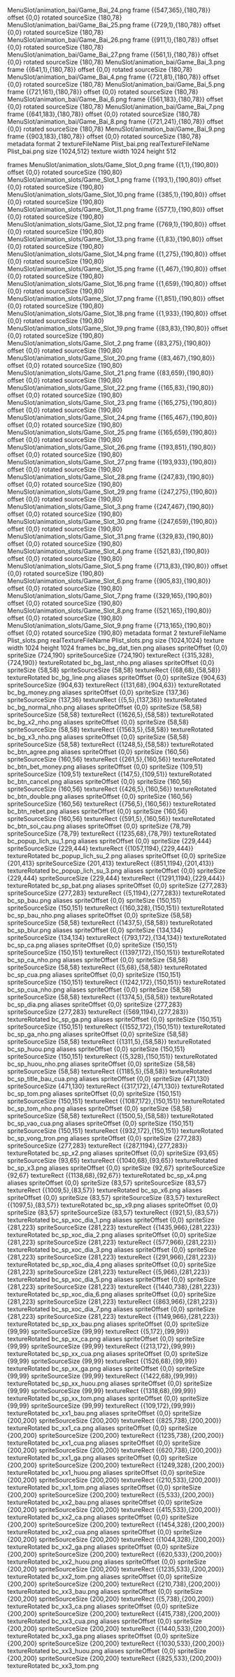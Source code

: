 <key>MenuSlot/animation_bai/Game_Bai_24.png</key>
			<dict>
				<key>frame</key>
				<string>{{547,365},{180,78}}</string>
				<key>offset</key>
				<string>{0,0}</string>
				<key>rotated</key>
				<false />
				<key>sourceSize</key>
				<string>{180,78}</string>
			</dict>
			<key>MenuSlot/animation_bai/Game_Bai_25.png</key>
			<dict>
				<key>frame</key>
				<string>{{729,1},{180,78}}</string>
				<key>offset</key>
				<string>{0,0}</string>
				<key>rotated</key>
				<false />
				<key>sourceSize</key>
				<string>{180,78}</string>
			</dict>
			<key>MenuSlot/animation_bai/Game_Bai_26.png</key>
			<dict>
				<key>frame</key>
				<string>{{911,1},{180,78}}</string>
				<key>offset</key>
				<string>{0,0}</string>
				<key>rotated</key>
				<true />
				<key>sourceSize</key>
				<string>{180,78}</string>
			</dict>
			<key>MenuSlot/animation_bai/Game_Bai_27.png</key>
			<dict>
				<key>frame</key>
				<string>{{561,1},{180,78}}</string>
				<key>offset</key>
				<string>{0,0}</string>
				<key>rotated</key>
				<true />
				<key>sourceSize</key>
				<string>{180,78}</string>
			</dict>
			<key>MenuSlot/animation_bai/Game_Bai_3.png</key>
			<dict>
				<key>frame</key>
				<string>{{641,1},{180,78}}</string>
				<key>offset</key>
				<string>{0,0}</string>
				<key>rotated</key>
				<true />
				<key>sourceSize</key>
				<string>{180,78}</string>
			</dict>
			<key>MenuSlot/animation_bai/Game_Bai_4.png</key>
			<dict>
				<key>frame</key>
				<string>{{721,81},{180,78}}</string>
				<key>offset</key>
				<string>{0,0}</string>
				<key>rotated</key>
				<false />
				<key>sourceSize</key>
				<string>{180,78}</string>
			</dict>
			<key>MenuSlot/animation_bai/Game_Bai_5.png</key>
			<dict>
				<key>frame</key>
				<string>{{721,161},{180,78}}</string>
				<key>offset</key>
				<string>{0,0}</string>
				<key>rotated</key>
				<false />
				<key>sourceSize</key>
				<string>{180,78}</string>
			</dict>
			<key>MenuSlot/animation_bai/Game_Bai_6.png</key>
			<dict>
				<key>frame</key>
				<string>{{561,183},{180,78}}</string>
				<key>offset</key>
				<string>{0,0}</string>
				<key>rotated</key>
				<true />
				<key>sourceSize</key>
				<string>{180,78}</string>
			</dict>
			<key>MenuSlot/animation_bai/Game_Bai_7.png</key>
			<dict>
				<key>frame</key>
				<string>{{641,183},{180,78}}</string>
				<key>offset</key>
				<string>{0,0}</string>
				<key>rotated</key>
				<true />
				<key>sourceSize</key>
				<string>{180,78}</string>
			</dict>
			<key>MenuSlot/animation_bai/Game_Bai_8.png</key>
			<dict>
				<key>frame</key>
				<string>{{721,241},{180,78}}</string>
				<key>offset</key>
				<string>{0,0}</string>
				<key>rotated</key>
				<false />
				<key>sourceSize</key>
				<string>{180,78}</string>
			</dict>
			<key>MenuSlot/animation_bai/Game_Bai_9.png</key>
			<dict>
				<key>frame</key>
				<string>{{903,183},{180,78}}</string>
				<key>offset</key>
				<string>{0,0}</string>
				<key>rotated</key>
				<true />
				<key>sourceSize</key>
				<string>{180,78}</string>
			</dict>
		</dict>
		<key>metadata</key>
		<dict>
			<key>format</key>
			<integer>2</integer>
			<key>textureFileName</key>
			<string>Plist_bai.png</string>
			<key>realTextureFileName</key>
			<string>Plist_bai.png</string>
			<key>size</key>
			<string>{1024,512}</string>
		</dict>
		<key>texture</key>
		<dict>
			<key>width</key>
			<integer>1024</integer>
			<key>height</key>
			<integer>512</integer>
		</dict>
	</dict>
</plist>
<?xml version="1.0" encoding="utf-8"?>
<!DOCTYPE plist PUBLIC "-//Apple Computer//DTD PLIST 1.0//EN" "http://www.apple.com/DTDs/PropertyList-1.0.dtd">
<plist version="1.0">
	<dict>
		<key>frames</key>
		<dict>
			<key>MenuSlot/animation_slots/Game_Slot_0.png</key>
			<dict>
				<key>frame</key>
				<string>{{1,1},{190,80}}</string>
				<key>offset</key>
				<string>{0,0}</string>
				<key>rotated</key>
				<false />
				<key>sourceSize</key>
				<string>{190,80}</string>
			</dict>
			<key>MenuSlot/animation_slots/Game_Slot_1.png</key>
			<dict>
				<key>frame</key>
				<string>{{193,1},{190,80}}</string>
				<key>offset</key>
				<string>{0,0}</string>
				<key>rotated</key>
				<false />
				<key>sourceSize</key>
				<string>{190,80}</string>
			</dict>
			<key>MenuSlot/animation_slots/Game_Slot_10.png</key>
			<dict>
				<key>frame</key>
				<string>{{385,1},{190,80}}</string>
				<key>offset</key>
				<string>{0,0}</string>
				<key>rotated</key>
				<false />
				<key>sourceSize</key>
				<string>{190,80}</string>
			</dict>
			<key>MenuSlot/animation_slots/Game_Slot_11.png</key>
			<dict>
				<key>frame</key>
				<string>{{577,1},{190,80}}</string>
				<key>offset</key>
				<string>{0,0}</string>
				<key>rotated</key>
				<false />
				<key>sourceSize</key>
				<string>{190,80}</string>
			</dict>
			<key>MenuSlot/animation_slots/Game_Slot_12.png</key>
			<dict>
				<key>frame</key>
				<string>{{769,1},{190,80}}</string>
				<key>offset</key>
				<string>{0,0}</string>
				<key>rotated</key>
				<false />
				<key>sourceSize</key>
				<string>{190,80}</string>
			</dict>
			<key>MenuSlot/animation_slots/Game_Slot_13.png</key>
			<dict>
				<key>frame</key>
				<string>{{1,83},{190,80}}</string>
				<key>offset</key>
				<string>{0,0}</string>
				<key>rotated</key>
				<true />
				<key>sourceSize</key>
				<string>{190,80}</string>
			</dict>
			<key>MenuSlot/animation_slots/Game_Slot_14.png</key>
			<dict>
				<key>frame</key>
				<string>{{1,275},{190,80}}</string>
				<key>offset</key>
				<string>{0,0}</string>
				<key>rotated</key>
				<true />
				<key>sourceSize</key>
				<string>{190,80}</string>
			</dict>
			<key>MenuSlot/animation_slots/Game_Slot_15.png</key>
			<dict>
				<key>frame</key>
				<string>{{1,467},{190,80}}</string>
				<key>offset</key>
				<string>{0,0}</string>
				<key>rotated</key>
				<true />
				<key>sourceSize</key>
				<string>{190,80}</string>
			</dict>
			<key>MenuSlot/animation_slots/Game_Slot_16.png</key>
			<dict>
				<key>frame</key>
				<string>{{1,659},{190,80}}</string>
				<key>offset</key>
				<string>{0,0}</string>
				<key>rotated</key>
				<true />
				<key>sourceSize</key>
				<string>{190,80}</string>
			</dict>
			<key>MenuSlot/animation_slots/Game_Slot_17.png</key>
			<dict>
				<key>frame</key>
				<string>{{1,851},{190,80}}</string>
				<key>offset</key>
				<string>{0,0}</string>
				<key>rotated</key>
				<false />
				<key>sourceSize</key>
				<string>{190,80}</string>
			</dict>
			<key>MenuSlot/animation_slots/Game_Slot_18.png</key>
			<dict>
				<key>frame</key>
				<string>{{1,933},{190,80}}</string>
				<key>offset</key>
				<string>{0,0}</string>
				<key>rotated</key>
				<false />
				<key>sourceSize</key>
				<string>{190,80}</string>
			</dict>
			<key>MenuSlot/animation_slots/Game_Slot_19.png</key>
			<dict>
				<key>frame</key>
				<string>{{83,83},{190,80}}</string>
				<key>offset</key>
				<string>{0,0}</string>
				<key>rotated</key>
				<true />
				<key>sourceSize</key>
				<string>{190,80}</string>
			</dict>
			<key>MenuSlot/animation_slots/Game_Slot_2.png</key>
			<dict>
				<key>frame</key>
				<string>{{83,275},{190,80}}</string>
				<key>offset</key>
				<string>{0,0}</string>
				<key>rotated</key>
				<true />
				<key>sourceSize</key>
				<string>{190,80}</string>
			</dict>
			<key>MenuSlot/animation_slots/Game_Slot_20.png</key>
			<dict>
				<key>frame</key>
				<string>{{83,467},{190,80}}</string>
				<key>offset</key>
				<string>{0,0}</string>
				<key>rotated</key>
				<true />
				<key>sourceSize</key>
				<string>{190,80}</string>
			</dict>
			<key>MenuSlot/animation_slots/Game_Slot_21.png</key>
			<dict>
				<key>frame</key>
				<string>{{83,659},{190,80}}</string>
				<key>offset</key>
				<string>{0,0}</string>
				<key>rotated</key>
				<true />
				<key>sourceSize</key>
				<string>{190,80}</string>
			</dict>
			<key>MenuSlot/animation_slots/Game_Slot_22.png</key>
			<dict>
				<key>frame</key>
				<string>{{165,83},{190,80}}</string>
				<key>offset</key>
				<string>{0,0}</string>
				<key>rotated</key>
				<true />
				<key>sourceSize</key>
				<string>{190,80}</string>
			</dict>
			<key>MenuSlot/animation_slots/Game_Slot_23.png</key>
			<dict>
				<key>frame</key>
				<string>{{165,275},{190,80}}</string>
				<key>offset</key>
				<string>{0,0}</string>
				<key>rotated</key>
				<true />
				<key>sourceSize</key>
				<string>{190,80}</string>
			</dict>
			<key>MenuSlot/animation_slots/Game_Slot_24.png</key>
			<dict>
				<key>frame</key>
				<string>{{165,467},{190,80}}</string>
				<key>offset</key>
				<string>{0,0}</string>
				<key>rotated</key>
				<true />
				<key>sourceSize</key>
				<string>{190,80}</string>
			</dict>
			<key>MenuSlot/animation_slots/Game_Slot_25.png</key>
			<dict>
				<key>frame</key>
				<string>{{165,659},{190,80}}</string>
				<key>offset</key>
				<string>{0,0}</string>
				<key>rotated</key>
				<true />
				<key>sourceSize</key>
				<string>{190,80}</string>
			</dict>
			<key>MenuSlot/animation_slots/Game_Slot_26.png</key>
			<dict>
				<key>frame</key>
				<string>{{193,851},{190,80}}</string>
				<key>offset</key>
				<string>{0,0}</string>
				<key>rotated</key>
				<false />
				<key>sourceSize</key>
				<string>{190,80}</string>
			</dict>
			<key>MenuSlot/animation_slots/Game_Slot_27.png</key>
			<dict>
				<key>frame</key>
				<string>{{193,933},{190,80}}</string>
				<key>offset</key>
				<string>{0,0}</string>
				<key>rotated</key>
				<false />
				<key>sourceSize</key>
				<string>{190,80}</string>
			</dict>
			<key>MenuSlot/animation_slots/Game_Slot_28.png</key>
			<dict>
				<key>frame</key>
				<string>{{247,83},{190,80}}</string>
				<key>offset</key>
				<string>{0,0}</string>
				<key>rotated</key>
				<true />
				<key>sourceSize</key>
				<string>{190,80}</string>
			</dict>
			<key>MenuSlot/animation_slots/Game_Slot_29.png</key>
			<dict>
				<key>frame</key>
				<string>{{247,275},{190,80}}</string>
				<key>offset</key>
				<string>{0,0}</string>
				<key>rotated</key>
				<true />
				<key>sourceSize</key>
				<string>{190,80}</string>
			</dict>
			<key>MenuSlot/animation_slots/Game_Slot_3.png</key>
			<dict>
				<key>frame</key>
				<string>{{247,467},{190,80}}</string>
				<key>offset</key>
				<string>{0,0}</string>
				<key>rotated</key>
				<true />
				<key>sourceSize</key>
				<string>{190,80}</string>
			</dict>
			<key>MenuSlot/animation_slots/Game_Slot_30.png</key>
			<dict>
				<key>frame</key>
				<string>{{247,659},{190,80}}</string>
				<key>offset</key>
				<string>{0,0}</string>
				<key>rotated</key>
				<true />
				<key>sourceSize</key>
				<string>{190,80}</string>
			</dict>
			<key>MenuSlot/animation_slots/Game_Slot_31.png</key>
			<dict>
				<key>frame</key>
				<string>{{329,83},{190,80}}</string>
				<key>offset</key>
				<string>{0,0}</string>
				<key>rotated</key>
				<false />
				<key>sourceSize</key>
				<string>{190,80}</string>
			</dict>
			<key>MenuSlot/animation_slots/Game_Slot_4.png</key>
			<dict>
				<key>frame</key>
				<string>{{521,83},{190,80}}</string>
				<key>offset</key>
				<string>{0,0}</string>
				<key>rotated</key>
				<false />
				<key>sourceSize</key>
				<string>{190,80}</string>
			</dict>
			<key>MenuSlot/animation_slots/Game_Slot_5.png</key>
			<dict>
				<key>frame</key>
				<string>{{713,83},{190,80}}</string>
				<key>offset</key>
				<string>{0,0}</string>
				<key>rotated</key>
				<false />
				<key>sourceSize</key>
				<string>{190,80}</string>
			</dict>
			<key>MenuSlot/animation_slots/Game_Slot_6.png</key>
			<dict>
				<key>frame</key>
				<string>{{905,83},{190,80}}</string>
				<key>offset</key>
				<string>{0,0}</string>
				<key>rotated</key>
				<true />
				<key>sourceSize</key>
				<string>{190,80}</string>
			</dict>
			<key>MenuSlot/animation_slots/Game_Slot_7.png</key>
			<dict>
				<key>frame</key>
				<string>{{329,165},{190,80}}</string>
				<key>offset</key>
				<string>{0,0}</string>
				<key>rotated</key>
				<false />
				<key>sourceSize</key>
				<string>{190,80}</string>
			</dict>
			<key>MenuSlot/animation_slots/Game_Slot_8.png</key>
			<dict>
				<key>frame</key>
				<string>{{521,165},{190,80}}</string>
				<key>offset</key>
				<string>{0,0}</string>
				<key>rotated</key>
				<false />
				<key>sourceSize</key>
				<string>{190,80}</string>
			</dict>
			<key>MenuSlot/animation_slots/Game_Slot_9.png</key>
			<dict>
				<key>frame</key>
				<string>{{713,165},{190,80}}</string>
				<key>offset</key>
				<string>{0,0}</string>
				<key>rotated</key>
				<false />
				<key>sourceSize</key>
				<string>{190,80}</string>
			</dict>
		</dict>
		<key>metadata</key>
		<dict>
			<key>format</key>
			<integer>2</integer>
			<key>textureFileName</key>
			<string>Plist_slots.png</string>
			<key>realTextureFileName</key>
			<string>Plist_slots.png</string>
			<key>size</key>
			<string>{1024,1024}</string>
		</dict>
		<key>texture</key>
		<dict>
			<key>width</key>
			<integer>1024</integer>
			<key>height</key>
			<integer>1024</integer>
		</dict>
	</dict>
</plist>
<?xml version="1.0" encoding="UTF-8"?>
<!DOCTYPE plist PUBLIC "-//Apple Computer//DTD PLIST 1.0//EN" "http://www.apple.com/DTDs/PropertyList-1.0.dtd">
<plist version="1.0">
    <dict>
        <key>frames</key>
        <dict>
            <key>bc_bg_dat_tien.png</key>
            <dict>
                <key>aliases</key>
                <array/>
                <key>spriteOffset</key>
                <string>{0,0}</string>
                <key>spriteSize</key>
                <string>{724,190}</string>
                <key>spriteSourceSize</key>
                <string>{724,190}</string>
                <key>textureRect</key>
                <string>{{315,328},{724,190}}</string>
                <key>textureRotated</key>
                <false/>
            </dict>
            <key>bc_bg_last_nho.png</key>
            <dict>
                <key>aliases</key>
                <array/>
                <key>spriteOffset</key>
                <string>{0,0}</string>
                <key>spriteSize</key>
                <string>{58,58}</string>
                <key>spriteSourceSize</key>
                <string>{58,58}</string>
                <key>textureRect</key>
                <string>{{68,68},{58,58}}</string>
                <key>textureRotated</key>
                <false/>
            </dict>
            <key>bc_bg_line.png</key>
            <dict>
                <key>aliases</key>
                <array/>
                <key>spriteOffset</key>
                <string>{0,0}</string>
                <key>spriteSize</key>
                <string>{904,63}</string>
                <key>spriteSourceSize</key>
                <string>{904,63}</string>
                <key>textureRect</key>
                <string>{{131,68},{904,63}}</string>
                <key>textureRotated</key>
                <false/>
            </dict>
            <key>bc_bg_money.png</key>
            <dict>
                <key>aliases</key>
                <array/>
                <key>spriteOffset</key>
                <string>{0,0}</string>
                <key>spriteSize</key>
                <string>{137,36}</string>
                <key>spriteSourceSize</key>
                <string>{137,36}</string>
                <key>textureRect</key>
                <string>{{5,5},{137,36}}</string>
                <key>textureRotated</key>
                <false/>
            </dict>
            <key>bc_bg_normal_nho.png</key>
            <dict>
                <key>aliases</key>
                <array/>
                <key>spriteOffset</key>
                <string>{0,0}</string>
                <key>spriteSize</key>
                <string>{58,58}</string>
                <key>spriteSourceSize</key>
                <string>{58,58}</string>
                <key>textureRect</key>
                <string>{{1626,5},{58,58}}</string>
                <key>textureRotated</key>
                <false/>
            </dict>
            <key>bc_bg_x2_nho.png</key>
            <dict>
                <key>aliases</key>
                <array/>
                <key>spriteOffset</key>
                <string>{0,0}</string>
                <key>spriteSize</key>
                <string>{58,58}</string>
                <key>spriteSourceSize</key>
                <string>{58,58}</string>
                <key>textureRect</key>
                <string>{{1563,5},{58,58}}</string>
                <key>textureRotated</key>
                <false/>
            </dict>
            <key>bc_bg_x3_nho.png</key>
            <dict>
                <key>aliases</key>
                <array/>
                <key>spriteOffset</key>
                <string>{0,0}</string>
                <key>spriteSize</key>
                <string>{58,58}</string>
                <key>spriteSourceSize</key>
                <string>{58,58}</string>
                <key>textureRect</key>
                <string>{{1248,5},{58,58}}</string>
                <key>textureRotated</key>
                <false/>
            </dict>
            <key>bc_btn_agree.png</key>
            <dict>
                <key>aliases</key>
                <array/>
                <key>spriteOffset</key>
                <string>{0,0}</string>
                <key>spriteSize</key>
                <string>{160,56}</string>
                <key>spriteSourceSize</key>
                <string>{160,56}</string>
                <key>textureRect</key>
                <string>{{261,5},{160,56}}</string>
                <key>textureRotated</key>
                <false/>
            </dict>
            <key>bc_btn_bet_money.png</key>
            <dict>
                <key>aliases</key>
                <array/>
                <key>spriteOffset</key>
                <string>{0,0}</string>
                <key>spriteSize</key>
                <string>{109,51}</string>
                <key>spriteSourceSize</key>
                <string>{109,51}</string>
                <key>textureRect</key>
                <string>{{147,5},{109,51}}</string>
                <key>textureRotated</key>
                <false/>
            </dict>
            <key>bc_btn_cancel.png</key>
            <dict>
                <key>aliases</key>
                <array/>
                <key>spriteOffset</key>
                <string>{0,0}</string>
                <key>spriteSize</key>
                <string>{160,56}</string>
                <key>spriteSourceSize</key>
                <string>{160,56}</string>
                <key>textureRect</key>
                <string>{{426,5},{160,56}}</string>
                <key>textureRotated</key>
                <false/>
            </dict>
            <key>bc_btn_double.png</key>
            <dict>
                <key>aliases</key>
                <array/>
                <key>spriteOffset</key>
                <string>{0,0}</string>
                <key>spriteSize</key>
                <string>{160,56}</string>
                <key>spriteSourceSize</key>
                <string>{160,56}</string>
                <key>textureRect</key>
                <string>{{756,5},{160,56}}</string>
                <key>textureRotated</key>
                <false/>
            </dict>
            <key>bc_btn_rebet.png</key>
            <dict>
                <key>aliases</key>
                <array/>
                <key>spriteOffset</key>
                <string>{0,0}</string>
                <key>spriteSize</key>
                <string>{160,56}</string>
                <key>spriteSourceSize</key>
                <string>{160,56}</string>
                <key>textureRect</key>
                <string>{{591,5},{160,56}}</string>
                <key>textureRotated</key>
                <false/>
            </dict>
            <key>bc_btn_soi_cau.png</key>
            <dict>
                <key>aliases</key>
                <array/>
                <key>spriteOffset</key>
                <string>{0,0}</string>
                <key>spriteSize</key>
                <string>{78,79}</string>
                <key>spriteSourceSize</key>
                <string>{78,79}</string>
                <key>textureRect</key>
                <string>{{1235,68},{78,79}}</string>
                <key>textureRotated</key>
                <false/>
            </dict>
            <key>bc_popup_lich_su_1.png</key>
            <dict>
                <key>aliases</key>
                <array/>
                <key>spriteOffset</key>
                <string>{0,0}</string>
                <key>spriteSize</key>
                <string>{229,444}</string>
                <key>spriteSourceSize</key>
                <string>{229,444}</string>
                <key>textureRect</key>
                <string>{{1057,1194},{229,444}}</string>
                <key>textureRotated</key>
                <false/>
            </dict>
            <key>bc_popup_lich_su_2.png</key>
            <dict>
                <key>aliases</key>
                <array/>
                <key>spriteOffset</key>
                <string>{0,0}</string>
                <key>spriteSize</key>
                <string>{201,413}</string>
                <key>spriteSourceSize</key>
                <string>{201,413}</string>
                <key>textureRect</key>
                <string>{{851,1194},{201,413}}</string>
                <key>textureRotated</key>
                <false/>
            </dict>
            <key>bc_popup_lich_su_3.png</key>
            <dict>
                <key>aliases</key>
                <array/>
                <key>spriteOffset</key>
                <string>{0,0}</string>
                <key>spriteSize</key>
                <string>{229,444}</string>
                <key>spriteSourceSize</key>
                <string>{229,444}</string>
                <key>textureRect</key>
                <string>{{1291,1194},{229,444}}</string>
                <key>textureRotated</key>
                <false/>
            </dict>
            <key>bc_sp_bat.png</key>
            <dict>
                <key>aliases</key>
                <array/>
                <key>spriteOffset</key>
                <string>{0,0}</string>
                <key>spriteSize</key>
                <string>{277,283}</string>
                <key>spriteSourceSize</key>
                <string>{277,283}</string>
                <key>textureRect</key>
                <string>{{5,1194},{277,283}}</string>
                <key>textureRotated</key>
                <false/>
            </dict>
            <key>bc_sp_bau.png</key>
            <dict>
                <key>aliases</key>
                <array/>
                <key>spriteOffset</key>
                <string>{0,0}</string>
                <key>spriteSize</key>
                <string>{150,151}</string>
                <key>spriteSourceSize</key>
                <string>{150,151}</string>
                <key>textureRect</key>
                <string>{{160,328},{150,151}}</string>
                <key>textureRotated</key>
                <false/>
            </dict>
            <key>bc_sp_bau_nho.png</key>
            <dict>
                <key>aliases</key>
                <array/>
                <key>spriteOffset</key>
                <string>{0,0}</string>
                <key>spriteSize</key>
                <string>{58,58}</string>
                <key>spriteSourceSize</key>
                <string>{58,58}</string>
                <key>textureRect</key>
                <string>{{1437,5},{58,58}}</string>
                <key>textureRotated</key>
                <false/>
            </dict>
            <key>bc_sp_blur.png</key>
            <dict>
                <key>aliases</key>
                <array/>
                <key>spriteOffset</key>
                <string>{0,0}</string>
                <key>spriteSize</key>
                <string>{134,134}</string>
                <key>spriteSourceSize</key>
                <string>{134,134}</string>
                <key>textureRect</key>
                <string>{{793,172},{134,134}}</string>
                <key>textureRotated</key>
                <false/>
            </dict>
            <key>bc_sp_ca.png</key>
            <dict>
                <key>aliases</key>
                <array/>
                <key>spriteOffset</key>
                <string>{0,0}</string>
                <key>spriteSize</key>
                <string>{150,151}</string>
                <key>spriteSourceSize</key>
                <string>{150,151}</string>
                <key>textureRect</key>
                <string>{{1397,172},{150,151}}</string>
                <key>textureRotated</key>
                <false/>
            </dict>
            <key>bc_sp_ca_nho.png</key>
            <dict>
                <key>aliases</key>
                <array/>
                <key>spriteOffset</key>
                <string>{0,0}</string>
                <key>spriteSize</key>
                <string>{58,58}</string>
                <key>spriteSourceSize</key>
                <string>{58,58}</string>
                <key>textureRect</key>
                <string>{{5,68},{58,58}}</string>
                <key>textureRotated</key>
                <false/>
            </dict>
            <key>bc_sp_cua.png</key>
            <dict>
                <key>aliases</key>
                <array/>
                <key>spriteOffset</key>
                <string>{0,0}</string>
                <key>spriteSize</key>
                <string>{150,151}</string>
                <key>spriteSourceSize</key>
                <string>{150,151}</string>
                <key>textureRect</key>
                <string>{{1242,172},{150,151}}</string>
                <key>textureRotated</key>
                <false/>
            </dict>
            <key>bc_sp_cua_nho.png</key>
            <dict>
                <key>aliases</key>
                <array/>
                <key>spriteOffset</key>
                <string>{0,0}</string>
                <key>spriteSize</key>
                <string>{58,58}</string>
                <key>spriteSourceSize</key>
                <string>{58,58}</string>
                <key>textureRect</key>
                <string>{{1374,5},{58,58}}</string>
                <key>textureRotated</key>
                <false/>
            </dict>
            <key>bc_sp_dia.png</key>
            <dict>
                <key>aliases</key>
                <array/>
                <key>spriteOffset</key>
                <string>{0,0}</string>
                <key>spriteSize</key>
                <string>{277,283}</string>
                <key>spriteSourceSize</key>
                <string>{277,283}</string>
                <key>textureRect</key>
                <string>{{569,1194},{277,283}}</string>
                <key>textureRotated</key>
                <false/>
            </dict>
            <key>bc_sp_ga.png</key>
            <dict>
                <key>aliases</key>
                <array/>
                <key>spriteOffset</key>
                <string>{0,0}</string>
                <key>spriteSize</key>
                <string>{150,151}</string>
                <key>spriteSourceSize</key>
                <string>{150,151}</string>
                <key>textureRect</key>
                <string>{{1552,172},{150,151}}</string>
                <key>textureRotated</key>
                <false/>
            </dict>
            <key>bc_sp_ga_nho.png</key>
            <dict>
                <key>aliases</key>
                <array/>
                <key>spriteOffset</key>
                <string>{0,0}</string>
                <key>spriteSize</key>
                <string>{58,58}</string>
                <key>spriteSourceSize</key>
                <string>{58,58}</string>
                <key>textureRect</key>
                <string>{{1311,5},{58,58}}</string>
                <key>textureRotated</key>
                <false/>
            </dict>
            <key>bc_sp_huou.png</key>
            <dict>
                <key>aliases</key>
                <array/>
                <key>spriteOffset</key>
                <string>{0,0}</string>
                <key>spriteSize</key>
                <string>{150,151}</string>
                <key>spriteSourceSize</key>
                <string>{150,151}</string>
                <key>textureRect</key>
                <string>{{5,328},{150,151}}</string>
                <key>textureRotated</key>
                <false/>
            </dict>
            <key>bc_sp_huou_nho.png</key>
            <dict>
                <key>aliases</key>
                <array/>
                <key>spriteOffset</key>
                <string>{0,0}</string>
                <key>spriteSize</key>
                <string>{58,58}</string>
                <key>spriteSourceSize</key>
                <string>{58,58}</string>
                <key>textureRect</key>
                <string>{{1185,5},{58,58}}</string>
                <key>textureRotated</key>
                <false/>
            </dict>
            <key>bc_sp_title_bau_cua.png</key>
            <dict>
                <key>aliases</key>
                <array/>
                <key>spriteOffset</key>
                <string>{0,0}</string>
                <key>spriteSize</key>
                <string>{471,130}</string>
                <key>spriteSourceSize</key>
                <string>{471,130}</string>
                <key>textureRect</key>
                <string>{{317,172},{471,130}}</string>
                <key>textureRotated</key>
                <false/>
            </dict>
            <key>bc_sp_tom.png</key>
            <dict>
                <key>aliases</key>
                <array/>
                <key>spriteOffset</key>
                <string>{0,0}</string>
                <key>spriteSize</key>
                <string>{150,151}</string>
                <key>spriteSourceSize</key>
                <string>{150,151}</string>
                <key>textureRect</key>
                <string>{{1087,172},{150,151}}</string>
                <key>textureRotated</key>
                <false/>
            </dict>
            <key>bc_sp_tom_nho.png</key>
            <dict>
                <key>aliases</key>
                <array/>
                <key>spriteOffset</key>
                <string>{0,0}</string>
                <key>spriteSize</key>
                <string>{58,58}</string>
                <key>spriteSourceSize</key>
                <string>{58,58}</string>
                <key>textureRect</key>
                <string>{{1500,5},{58,58}}</string>
                <key>textureRotated</key>
                <false/>
            </dict>
            <key>bc_sp_vao_cua.png</key>
            <dict>
                <key>aliases</key>
                <array/>
                <key>spriteOffset</key>
                <string>{0,0}</string>
                <key>spriteSize</key>
                <string>{150,151}</string>
                <key>spriteSourceSize</key>
                <string>{150,151}</string>
                <key>textureRect</key>
                <string>{{932,172},{150,151}}</string>
                <key>textureRotated</key>
                <false/>
            </dict>
            <key>bc_sp_vong_tron.png</key>
            <dict>
                <key>aliases</key>
                <array/>
                <key>spriteOffset</key>
                <string>{0,0}</string>
                <key>spriteSize</key>
                <string>{277,283}</string>
                <key>spriteSourceSize</key>
                <string>{277,283}</string>
                <key>textureRect</key>
                <string>{{287,1194},{277,283}}</string>
                <key>textureRotated</key>
                <false/>
            </dict>
            <key>bc_sp_x2.png</key>
            <dict>
                <key>aliases</key>
                <array/>
                <key>spriteOffset</key>
                <string>{0,0}</string>
                <key>spriteSize</key>
                <string>{93,65}</string>
                <key>spriteSourceSize</key>
                <string>{93,65}</string>
                <key>textureRect</key>
                <string>{{1040,68},{93,65}}</string>
                <key>textureRotated</key>
                <false/>
            </dict>
            <key>bc_sp_x3.png</key>
            <dict>
                <key>aliases</key>
                <array/>
                <key>spriteOffset</key>
                <string>{0,0}</string>
                <key>spriteSize</key>
                <string>{92,67}</string>
                <key>spriteSourceSize</key>
                <string>{92,67}</string>
                <key>textureRect</key>
                <string>{{1138,68},{92,67}}</string>
                <key>textureRotated</key>
                <false/>
            </dict>
            <key>bc_sp_x4.png</key>
            <dict>
                <key>aliases</key>
                <array/>
                <key>spriteOffset</key>
                <string>{0,0}</string>
                <key>spriteSize</key>
                <string>{83,57}</string>
                <key>spriteSourceSize</key>
                <string>{83,57}</string>
                <key>textureRect</key>
                <string>{{1009,5},{83,57}}</string>
                <key>textureRotated</key>
                <false/>
            </dict>
            <key>bc_sp_x6.png</key>
            <dict>
                <key>aliases</key>
                <array/>
                <key>spriteOffset</key>
                <string>{0,0}</string>
                <key>spriteSize</key>
                <string>{83,57}</string>
                <key>spriteSourceSize</key>
                <string>{83,57}</string>
                <key>textureRect</key>
                <string>{{1097,5},{83,57}}</string>
                <key>textureRotated</key>
                <false/>
            </dict>
            <key>bc_sp_x9.png</key>
            <dict>
                <key>aliases</key>
                <array/>
                <key>spriteOffset</key>
                <string>{0,0}</string>
                <key>spriteSize</key>
                <string>{83,57}</string>
                <key>spriteSourceSize</key>
                <string>{83,57}</string>
                <key>textureRect</key>
                <string>{{921,5},{83,57}}</string>
                <key>textureRotated</key>
                <false/>
            </dict>
            <key>bc_sp_xoc_dia_1.png</key>
            <dict>
                <key>aliases</key>
                <array/>
                <key>spriteOffset</key>
                <string>{0,0}</string>
                <key>spriteSize</key>
                <string>{281,223}</string>
                <key>spriteSourceSize</key>
                <string>{281,223}</string>
                <key>textureRect</key>
                <string>{{1435,966},{281,223}}</string>
                <key>textureRotated</key>
                <false/>
            </dict>
            <key>bc_sp_xoc_dia_2.png</key>
            <dict>
                <key>aliases</key>
                <array/>
                <key>spriteOffset</key>
                <string>{0,0}</string>
                <key>spriteSize</key>
                <string>{281,223}</string>
                <key>spriteSourceSize</key>
                <string>{281,223}</string>
                <key>textureRect</key>
                <string>{{577,966},{281,223}}</string>
                <key>textureRotated</key>
                <false/>
            </dict>
            <key>bc_sp_xoc_dia_3.png</key>
            <dict>
                <key>aliases</key>
                <array/>
                <key>spriteOffset</key>
                <string>{0,0}</string>
                <key>spriteSize</key>
                <string>{281,223}</string>
                <key>spriteSourceSize</key>
                <string>{281,223}</string>
                <key>textureRect</key>
                <string>{{291,966},{281,223}}</string>
                <key>textureRotated</key>
                <false/>
            </dict>
            <key>bc_sp_xoc_dia_4.png</key>
            <dict>
                <key>aliases</key>
                <array/>
                <key>spriteOffset</key>
                <string>{0,0}</string>
                <key>spriteSize</key>
                <string>{281,223}</string>
                <key>spriteSourceSize</key>
                <string>{281,223}</string>
                <key>textureRect</key>
                <string>{{5,966},{281,223}}</string>
                <key>textureRotated</key>
                <false/>
            </dict>
            <key>bc_sp_xoc_dia_5.png</key>
            <dict>
                <key>aliases</key>
                <array/>
                <key>spriteOffset</key>
                <string>{0,0}</string>
                <key>spriteSize</key>
                <string>{281,223}</string>
                <key>spriteSourceSize</key>
                <string>{281,223}</string>
                <key>textureRect</key>
                <string>{{1440,738},{281,223}}</string>
                <key>textureRotated</key>
                <false/>
            </dict>
            <key>bc_sp_xoc_dia_6.png</key>
            <dict>
                <key>aliases</key>
                <array/>
                <key>spriteOffset</key>
                <string>{0,0}</string>
                <key>spriteSize</key>
                <string>{281,223}</string>
                <key>spriteSourceSize</key>
                <string>{281,223}</string>
                <key>textureRect</key>
                <string>{{863,966},{281,223}}</string>
                <key>textureRotated</key>
                <false/>
            </dict>
            <key>bc_sp_xoc_dia_7.png</key>
            <dict>
                <key>aliases</key>
                <array/>
                <key>spriteOffset</key>
                <string>{0,0}</string>
                <key>spriteSize</key>
                <string>{281,223}</string>
                <key>spriteSourceSize</key>
                <string>{281,223}</string>
                <key>textureRect</key>
                <string>{{1149,966},{281,223}}</string>
                <key>textureRotated</key>
                <false/>
            </dict>
            <key>bc_sp_xx_bau.png</key>
            <dict>
                <key>aliases</key>
                <array/>
                <key>spriteOffset</key>
                <string>{0,0}</string>
                <key>spriteSize</key>
                <string>{99,99}</string>
                <key>spriteSourceSize</key>
                <string>{99,99}</string>
                <key>textureRect</key>
                <string>{{5,172},{99,99}}</string>
                <key>textureRotated</key>
                <false/>
            </dict>
            <key>bc_sp_xx_ca.png</key>
            <dict>
                <key>aliases</key>
                <array/>
                <key>spriteOffset</key>
                <string>{0,0}</string>
                <key>spriteSize</key>
                <string>{99,99}</string>
                <key>spriteSourceSize</key>
                <string>{99,99}</string>
                <key>textureRect</key>
                <string>{{213,172},{99,99}}</string>
                <key>textureRotated</key>
                <false/>
            </dict>
            <key>bc_sp_xx_cua.png</key>
            <dict>
                <key>aliases</key>
                <array/>
                <key>spriteOffset</key>
                <string>{0,0}</string>
                <key>spriteSize</key>
                <string>{99,99}</string>
                <key>spriteSourceSize</key>
                <string>{99,99}</string>
                <key>textureRect</key>
                <string>{{1526,68},{99,99}}</string>
                <key>textureRotated</key>
                <false/>
            </dict>
            <key>bc_sp_xx_ga.png</key>
            <dict>
                <key>aliases</key>
                <array/>
                <key>spriteOffset</key>
                <string>{0,0}</string>
                <key>spriteSize</key>
                <string>{99,99}</string>
                <key>spriteSourceSize</key>
                <string>{99,99}</string>
                <key>textureRect</key>
                <string>{{1422,68},{99,99}}</string>
                <key>textureRotated</key>
                <false/>
            </dict>
            <key>bc_sp_xx_huou.png</key>
            <dict>
                <key>aliases</key>
                <array/>
                <key>spriteOffset</key>
                <string>{0,0}</string>
                <key>spriteSize</key>
                <string>{99,99}</string>
                <key>spriteSourceSize</key>
                <string>{99,99}</string>
                <key>textureRect</key>
                <string>{{1318,68},{99,99}}</string>
                <key>textureRotated</key>
                <false/>
            </dict>
            <key>bc_sp_xx_tom.png</key>
            <dict>
                <key>aliases</key>
                <array/>
                <key>spriteOffset</key>
                <string>{0,0}</string>
                <key>spriteSize</key>
                <string>{99,99}</string>
                <key>spriteSourceSize</key>
                <string>{99,99}</string>
                <key>textureRect</key>
                <string>{{109,172},{99,99}}</string>
                <key>textureRotated</key>
                <false/>
            </dict>
            <key>bc_xx1_bau.png</key>
            <dict>
                <key>aliases</key>
                <array/>
                <key>spriteOffset</key>
                <string>{0,0}</string>
                <key>spriteSize</key>
                <string>{200,200}</string>
                <key>spriteSourceSize</key>
                <string>{200,200}</string>
                <key>textureRect</key>
                <string>{{825,738},{200,200}}</string>
                <key>textureRotated</key>
                <false/>
            </dict>
            <key>bc_xx1_ca.png</key>
            <dict>
                <key>aliases</key>
                <array/>
                <key>spriteOffset</key>
                <string>{0,0}</string>
                <key>spriteSize</key>
                <string>{200,200}</string>
                <key>spriteSourceSize</key>
                <string>{200,200}</string>
                <key>textureRect</key>
                <string>{{1235,738},{200,200}}</string>
                <key>textureRotated</key>
                <false/>
            </dict>
            <key>bc_xx1_cua.png</key>
            <dict>
                <key>aliases</key>
                <array/>
                <key>spriteOffset</key>
                <string>{0,0}</string>
                <key>spriteSize</key>
                <string>{200,200}</string>
                <key>spriteSourceSize</key>
                <string>{200,200}</string>
                <key>textureRect</key>
                <string>{{620,738},{200,200}}</string>
                <key>textureRotated</key>
                <false/>
            </dict>
            <key>bc_xx1_ga.png</key>
            <dict>
                <key>aliases</key>
                <array/>
                <key>spriteOffset</key>
                <string>{0,0}</string>
                <key>spriteSize</key>
                <string>{200,200}</string>
                <key>spriteSourceSize</key>
                <string>{200,200}</string>
                <key>textureRect</key>
                <string>{{1249,328},{200,200}}</string>
                <key>textureRotated</key>
                <false/>
            </dict>
            <key>bc_xx1_huou.png</key>
            <dict>
                <key>aliases</key>
                <array/>
                <key>spriteOffset</key>
                <string>{0,0}</string>
                <key>spriteSize</key>
                <string>{200,200}</string>
                <key>spriteSourceSize</key>
                <string>{200,200}</string>
                <key>textureRect</key>
                <string>{{210,533},{200,200}}</string>
                <key>textureRotated</key>
                <false/>
            </dict>
            <key>bc_xx1_tom.png</key>
            <dict>
                <key>aliases</key>
                <array/>
                <key>spriteOffset</key>
                <string>{0,0}</string>
                <key>spriteSize</key>
                <string>{200,200}</string>
                <key>spriteSourceSize</key>
                <string>{200,200}</string>
                <key>textureRect</key>
                <string>{{5,533},{200,200}}</string>
                <key>textureRotated</key>
                <false/>
            </dict>
            <key>bc_xx2_bau.png</key>
            <dict>
                <key>aliases</key>
                <array/>
                <key>spriteOffset</key>
                <string>{0,0}</string>
                <key>spriteSize</key>
                <string>{200,200}</string>
                <key>spriteSourceSize</key>
                <string>{200,200}</string>
                <key>textureRect</key>
                <string>{{415,533},{200,200}}</string>
                <key>textureRotated</key>
                <false/>
            </dict>
            <key>bc_xx2_ca.png</key>
            <dict>
                <key>aliases</key>
                <array/>
                <key>spriteOffset</key>
                <string>{0,0}</string>
                <key>spriteSize</key>
                <string>{200,200}</string>
                <key>spriteSourceSize</key>
                <string>{200,200}</string>
                <key>textureRect</key>
                <string>{{1454,328},{200,200}}</string>
                <key>textureRotated</key>
                <false/>
            </dict>
            <key>bc_xx2_cua.png</key>
            <dict>
                <key>aliases</key>
                <array/>
                <key>spriteOffset</key>
                <string>{0,0}</string>
                <key>spriteSize</key>
                <string>{200,200}</string>
                <key>spriteSourceSize</key>
                <string>{200,200}</string>
                <key>textureRect</key>
                <string>{{1044,328},{200,200}}</string>
                <key>textureRotated</key>
                <false/>
            </dict>
            <key>bc_xx2_ga.png</key>
            <dict>
                <key>aliases</key>
                <array/>
                <key>spriteOffset</key>
                <string>{0,0}</string>
                <key>spriteSize</key>
                <string>{200,200}</string>
                <key>spriteSourceSize</key>
                <string>{200,200}</string>
                <key>textureRect</key>
                <string>{{620,533},{200,200}}</string>
                <key>textureRotated</key>
                <false/>
            </dict>
            <key>bc_xx2_huou.png</key>
            <dict>
                <key>aliases</key>
                <array/>
                <key>spriteOffset</key>
                <string>{0,0}</string>
                <key>spriteSize</key>
                <string>{200,200}</string>
                <key>spriteSourceSize</key>
                <string>{200,200}</string>
                <key>textureRect</key>
                <string>{{1235,533},{200,200}}</string>
                <key>textureRotated</key>
                <false/>
            </dict>
            <key>bc_xx2_tom.png</key>
            <dict>
                <key>aliases</key>
                <array/>
                <key>spriteOffset</key>
                <string>{0,0}</string>
                <key>spriteSize</key>
                <string>{200,200}</string>
                <key>spriteSourceSize</key>
                <string>{200,200}</string>
                <key>textureRect</key>
                <string>{{210,738},{200,200}}</string>
                <key>textureRotated</key>
                <false/>
            </dict>
            <key>bc_xx3_bau.png</key>
            <dict>
                <key>aliases</key>
                <array/>
                <key>spriteOffset</key>
                <string>{0,0}</string>
                <key>spriteSize</key>
                <string>{200,200}</string>
                <key>spriteSourceSize</key>
                <string>{200,200}</string>
                <key>textureRect</key>
                <string>{{5,738},{200,200}}</string>
                <key>textureRotated</key>
                <false/>
            </dict>
            <key>bc_xx3_ca.png</key>
            <dict>
                <key>aliases</key>
                <array/>
                <key>spriteOffset</key>
                <string>{0,0}</string>
                <key>spriteSize</key>
                <string>{200,200}</string>
                <key>spriteSourceSize</key>
                <string>{200,200}</string>
                <key>textureRect</key>
                <string>{{415,738},{200,200}}</string>
                <key>textureRotated</key>
                <false/>
            </dict>
            <key>bc_xx3_cua.png</key>
            <dict>
                <key>aliases</key>
                <array/>
                <key>spriteOffset</key>
                <string>{0,0}</string>
                <key>spriteSize</key>
                <string>{200,200}</string>
                <key>spriteSourceSize</key>
                <string>{200,200}</string>
                <key>textureRect</key>
                <string>{{1440,533},{200,200}}</string>
                <key>textureRotated</key>
                <false/>
            </dict>
            <key>bc_xx3_ga.png</key>
            <dict>
                <key>aliases</key>
                <array/>
                <key>spriteOffset</key>
                <string>{0,0}</string>
                <key>spriteSize</key>
                <string>{200,200}</string>
                <key>spriteSourceSize</key>
                <string>{200,200}</string>
                <key>textureRect</key>
                <string>{{1030,533},{200,200}}</string>
                <key>textureRotated</key>
                <false/>
            </dict>
            <key>bc_xx3_huou.png</key>
            <dict>
                <key>aliases</key>
                <array/>
                <key>spriteOffset</key>
                <string>{0,0}</string>
                <key>spriteSize</key>
                <string>{200,200}</string>
                <key>spriteSourceSize</key>
                <string>{200,200}</string>
                <key>textureRect</key>
                <string>{{825,533},{200,200}}</string>
                <key>textureRotated</key>
                <false/>
            </dict>
            <key>bc_xx3_tom.png</key>
            <dict>
